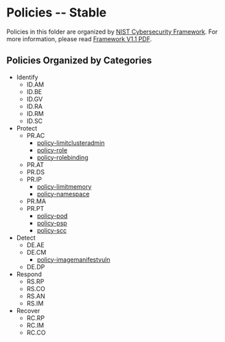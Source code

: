 # Policies -- Stable
Policies in this folder are organized by [NIST Cybersecurity Framework](https://www.nist.gov/cyberframework). For more information, please read [Framework V1.1 PDF](https://nvlpubs.nist.gov/nistpubs/CSWP/NIST.CSWP.04162018.pdf).

## Policies Organized by Categories

* Identify
  * ID.AM
  * ID.BE
  * ID.GV
  * ID.RA
  * ID.RM
  * ID.SC
* Protect
  * PR.AC
    * [policy-limitclusteradmin](./PR.AC/policy-limitclusteradmin.yaml)
    * [policy-role](./PR.AC/policy-role.yaml)
    * [policy-rolebinding](./PR.AC/policy-rolebinding.yaml)
  * PR.AT
  * PR.DS
  * PR.IP
    * [policy-limitmemory](./PR.IP/policy-limitmemory.yaml)
    * [policy-namespace](./PR.IP/policy-namespace.yaml)
  * PR.MA
  * PR.PT
    * [policy-pod](./PR.PT/policy-pod.yaml)
    * [policy-psp](./PR.PT/policy-psp.yaml)
    * [policy-scc](./PR.PT/policy-scc.yaml)
* Detect
  * DE.AE
  * DE.CM
    * [policy-imagemanifestvuln](./DE.CM/policy-imagemanifestvuln.yaml)
  * DE.DP
* Respond
  * RS.RP
  * RS.CO
  * RS.AN
  * RS.IM
* Recover
  * RC.RP
  * RC.IM
  * RC.CO

